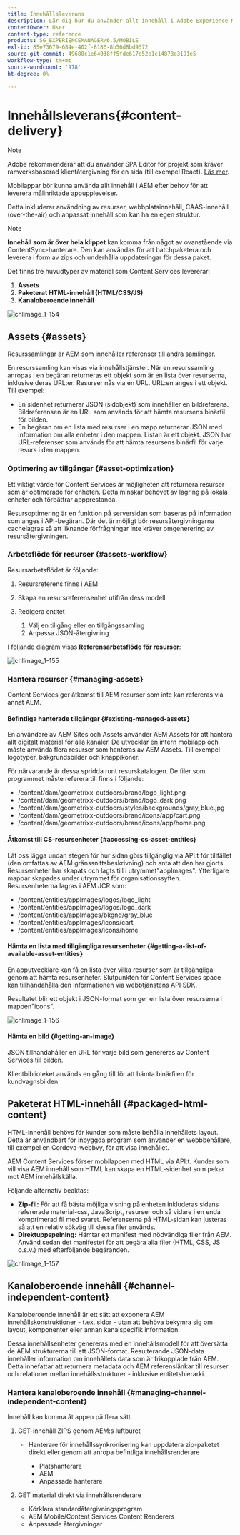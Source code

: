 ```yaml
---
title: Innehållsleverans
description: Lär dig hur du använder allt innehåll i Adobe Experience Manager för att leverera en målinriktad appupplevelse.
contentOwner: User
content-type: reference
products: SG_EXPERIENCEMANAGER/6.5/MOBILE
exl-id: 85e73679-684e-402f-8186-8b56d8bd9372
source-git-commit: 49688c1e64038ff5fde617e52e1c14878e3191e5
workflow-type: tm+mt
source-wordcount: '978'
ht-degree: 0%

---
```


# Innehållsleverans{#content-delivery}

>[!NOTE]
>
>Adobe rekommenderar att du använder SPA Editor för projekt som kräver ramverksbaserad klientåtergivning för en sida (till exempel React). [Läs mer](/help/sites-developing/spa-overview.md).

Mobilappar bör kunna använda allt innehåll i AEM efter behov för att leverera målinriktade appupplevelser.

Detta inkluderar användning av resurser, webbplatsinnehåll, CAAS-innehåll (over-the-air) och anpassat innehåll som kan ha en egen struktur.

>[!NOTE]
>
>**Innehåll som är över hela klippet** kan komma från något av ovanstående via ContentSync-hanterare. Den kan användas för att batchpaketera och leverera i form av zips och underhålla uppdateringar för dessa paket.

Det finns tre huvudtyper av material som Content Services levererar:

1. **Assets**
1. **Paketerat HTML-innehåll (HTML/CSS/JS)**
1. **Kanaloberoende innehåll**

![chlimage_1-154](assets/chlimage_1-154.png)

## Assets {#assets}

Resurssamlingar är AEM som innehåller referenser till andra samlingar.

En resurssamling kan visas via innehållstjänster. När en resurssamling anropas i en begäran returneras ett objekt som är en lista över resurserna, inklusive deras URL:er. Resurser nås via en URL. URL:en anges i ett objekt. Till exempel:

* En sidenhet returnerar JSON (sidobjekt) som innehåller en bildreferens. Bildreferensen är en URL som används för att hämta resursens binärfil för bilden.
* En begäran om en lista med resurser i en mapp returnerar JSON med information om alla enheter i den mappen. Listan är ett objekt. JSON har URL-referenser som används för att hämta resursens binärfil för varje resurs i den mappen.

### Optimering av tillgångar {#asset-optimization}

Ett viktigt värde för Content Services är möjligheten att returnera resurser som är optimerade för enheten. Detta minskar behovet av lagring på lokala enheter och förbättrar appprestanda.

Resursoptimering är en funktion på serversidan som baseras på information som anges i API-begäran. Där det är möjligt bör resursåtergivningarna cachelagras så att liknande förfrågningar inte kräver omgenerering av resursåtergivningen.

### Arbetsflöde för resurser {#assets-workflow}

Resursarbetsflödet är följande:

1. Resursreferens finns i AEM
1. Skapa en resursreferensenhet utifrån dess modell
1. Redigera entitet

   1. Välj en tillgång eller en tillgångssamling
   1. Anpassa JSON-återgivning

I följande diagram visas **Referensarbetsflöde för resurser**:

![chlimage_1-155](assets/chlimage_1-155.png)

### Hantera resurser {#managing-assets}

Content Services ger åtkomst till AEM resurser som inte kan refereras via annat AEM.

#### Befintliga hanterade tillgångar {#existing-managed-assets}

En användare av AEM Sites och Assets använder AEM Assets för att hantera allt digitalt material för alla kanaler. De utvecklar en intern mobilapp och måste använda flera resurser som hanteras av AEM Assets. Till exempel logotyper, bakgrundsbilder och knappikoner.

För närvarande är dessa spridda runt resurskatalogen. De filer som programmet måste referera till finns i följande:

* /content/dam/geometrixx-outdoors/brand/logo_light.png
* /content/dam/geometrixx-outdoors/brand/logo_dark.png
* /content/dam/geometrixx-outdoors/styles/backgrounds/gray_blue.jpg
* /content/dam/geometrixx-outdoors/brand/icons/app/cart.png
* /content/dam/geometrixx-outdoors/brand/icons/app/home.png

#### Åtkomst till CS-resursenheter {#accessing-cs-asset-entities}

Låt oss lägga undan stegen för hur sidan görs tillgänglig via API:t för tillfället (den omfattas av AEM gränssnittsbeskrivning) och anta att den har gjorts. Resursenheter har skapats och lagts till i utrymmet&quot;appImages&quot;. Ytterligare mappar skapades under utrymmet för organisationssyften. Resursenheterna lagras i AEM JCR som:

* /content/entities/appImages/logos/logo_light
* /content/entities/appImages/logos/logo_dark
* /content/entities/appImages/bkgnd/gray_blue
* /content/entities/appImages/icons/cart
* /content/entities/appImages/icons/home

#### Hämta en lista med tillgängliga resursenheter {#getting-a-list-of-available-asset-entities}

En apputvecklare kan få en lista över vilka resurser som är tillgängliga genom att hämta resursenheter. Slutpunkten för Content Services space kan tillhandahålla den informationen via webbtjänstens API SDK.

Resultatet blir ett objekt i JSON-format som ger en lista över resurserna i mappen&quot;icons&quot;.

![chlimage_1-156](assets/chlimage_1-156.png)

#### Hämta en bild {#getting-an-image}

JSON tillhandahåller en URL för varje bild som genereras av Content Services till bilden.

Klientbiblioteket används en gång till för att hämta binärfilen för kundvagnsbilden.

## Paketerat HTML-innehåll {#packaged-html-content}

HTML-innehåll behövs för kunder som måste behålla innehållets layout. Detta är användbart för inbyggda program som använder en webbbehållare, till exempel en Cordova-webbvy, för att visa innehållet.

AEM Content Services förser mobilappen med HTML via API:t. Kunder som vill visa AEM innehåll som HTML kan skapa en HTML-sidenhet som pekar mot AEM innehållskälla.

Följande alternativ beaktas:

* **Zip-fil:** För att få bästa möjliga visning på enheten inkluderas sidans refererade material-css, JavaScript, resurser och så vidare i en enda komprimerad fil med svaret. Referenserna på HTML-sidan kan justeras så att en relativ sökväg till dessa filer används.
* **Direktuppspelning:** Hämtar ett manifest med nödvändiga filer från AEM. Använd sedan det manifestet för att begära alla filer (HTML, CSS, JS o.s.v.) med efterföljande begäranden.

![chlimage_1-157](assets/chlimage_1-157.png)

## Kanaloberoende innehåll {#channel-independent-content}

Kanaloberoende innehåll är ett sätt att exponera AEM innehållskonstruktioner - t.ex. sidor - utan att behöva bekymra sig om layout, komponenter eller annan kanalspecifik information.

Dessa innehållsenheter genereras med en innehållsmodell för att översätta de AEM strukturerna till ett JSON-format. Resulterande JSON-data innehåller information om innehållets data som är frikopplade från AEM. Detta innefattar att returnera metadata och AEM referenslänkar till resurser och relationer mellan innehållsstrukturer - inklusive entitetshierarki.

### Hantera kanaloberoende innehåll {#managing-channel-independent-content}

Innehåll kan komma åt appen på flera sätt.

1. GET-innehåll ZIPS genom AEM:s luftburet

   * Hanterare för innehållssynkronisering kan uppdatera zip-paketet direkt eller genom att anropa befintliga innehållsrenderare

      * Platshanterare
      * AEM
      * Anpassade hanterare

1. GET material direkt via innehållsrenderare

   * Körklara standardåtergivningsprogram
   * AEM Mobile/Content Services Content Renderers
   * Anpassade återgivningar
